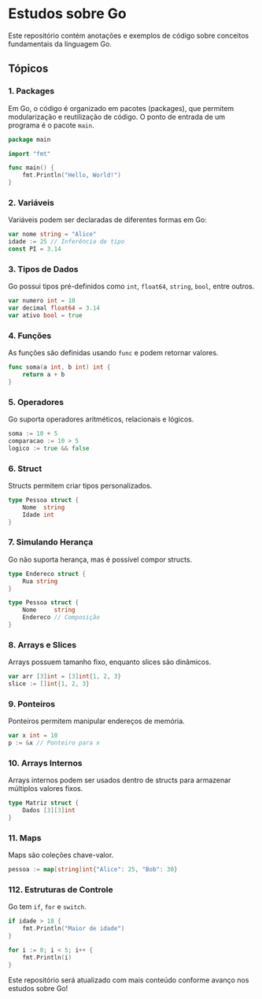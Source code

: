 # Estudos sobre Go

Este repositório contém anotações e exemplos de código sobre conceitos fundamentais da linguagem Go.

## Tópicos

### 1. Packages

Em Go, o código é organizado em pacotes (packages), que permitem modularização e reutilização de código. O ponto de entrada de um programa é o pacote `main`.

```go
package main

import "fmt"

func main() {
    fmt.Println("Hello, World!")
}
```

### 2. Variáveis

Variáveis podem ser declaradas de diferentes formas em Go:

```go
var nome string = "Alice"
idade := 25 // Inferência de tipo
const PI = 3.14
```

### 3. Tipos de Dados

Go possui tipos pré-definidos como `int`, `float64`, `string`, `bool`, entre outros.

```go
var numero int = 10
var decimal float64 = 3.14
var ativo bool = true
```

### 4. Funções

As funções são definidas usando `func` e podem retornar valores.

```go
func soma(a int, b int) int {
    return a + b
}
```

### 5. Operadores

Go suporta operadores aritméticos, relacionais e lógicos.

```go
soma := 10 + 5
comparacao := 10 > 5
logico := true && false
```

### 6. Struct

Structs permitem criar tipos personalizados.

```go
type Pessoa struct {
    Nome  string
    Idade int
}
```

### 7. Simulando Herança

Go não suporta herança, mas é possível compor structs.

```go
type Endereco struct {
    Rua string
}

type Pessoa struct {
    Nome     string
    Endereco // Composição
}
```

### 8. Arrays e Slices

Arrays possuem tamanho fixo, enquanto slices são dinâmicos.

```go
var arr [3]int = [3]int{1, 2, 3}
slice := []int{1, 2, 3}
```

### 9. Ponteiros

Ponteiros permitem manipular endereços de memória.

```go
var x int = 10
p := &x // Ponteiro para x
```

### 10. Arrays Internos

Arrays internos podem ser usados dentro de structs para armazenar múltiplos valores fixos.

```go
type Matriz struct {
    Dados [3][3]int
}
```

### 11. Maps

Maps são coleções chave-valor.

```go
pessoa := map[string]int{"Alice": 25, "Bob": 30}
```

### 112. Estruturas de Controle

Go tem `if`, `for` e `switch`.

```go
if idade > 18 {
    fmt.Println("Maior de idade")
}

for i := 0; i < 5; i++ {
    fmt.Println(i)
}
```

Este repositório será atualizado com mais conteúdo conforme avanço nos estudos sobre Go!
